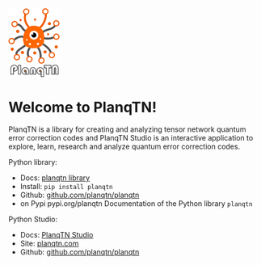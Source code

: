 <img src="fig/planqtn_logo.png" width="20%">

# Welcome to PlanqTN!

PlanqTN is a library for creating and analyzing tensor network quantum error correction codes and PlanqTN Studio is an interactive application to explore, learn, research and analyze quantum error correction codes.

Python library:

- Docs: [planqtn library](planqtn/index.md)
- Install: `pip install planqtn`
- Github: [github.com/planqtn/planqtn](github.com/planqtn/planqtn)
- on Pypi pypi.org/planqtn Documentation of the Python library `planqtn`

Python Studio:

- Docs: [PlanqTN Studio](planqtn-studio/index.md)
- Site: [planqtn.com](https://planqtn.com)
- Github: [github.com/planqtn/planqtn](github.com/planqtn/planqtn)
